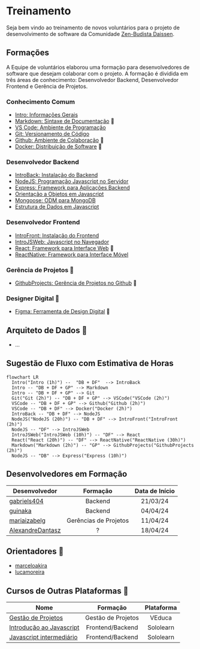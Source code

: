 # Treinamento

Seja bem vindo ao treinamento de novos voluntários para o projeto de desenvolvimento de software da Comunidade [Zen-Budista Daissen](https://daissen.org.br/).

## Formações

A Equipe de voluntários elaborou uma formação para desenvolvedores de software que desejam colaborar com o projeto. A formação é dividida em três áreas de conhecimento: Desenvolvedor Backend, Desenvolvedor Frontend e Gerência de Projetos.

### Conhecimento Comum
  * [Intro: Informações Gerais](modulos/introducao/README.md)
  * [Markdown: Sintaxe de Documentação](modulos/markdown/README.md) 🚧
  * [VS Code: Ambiente de Programação](modulos/vscode/README.md)
  * [Git: Versionamento de Código](modulos/git/README.md)
  * [Github: Ambiente de Colaboração](modulos/github/README.md) 🚧
  * [Docker: Distribuição de Software](modulos/docker/README.md) 🚧

### Desenvolvedor Backend
  * [IntroBack: Instalação do Backend](modulos/instalacao_do_backend/README.md)
  * [NodeJS: Programação Javascript no Servidor](modulos/nodejs/README.md)
  * [Express: Framework para Aplicações Backend](modulos/express/README.md)
  * [Orientação a Objetos em Javascript](modulos/oo_js/README.md)
  * [Mongoose: ODM para MongoDB](modulos/mongoose/README.md)
  * [Estrutura de Dados em Javascript](modulos/estrutura_de_dados_js/README.md)

### Desenvolvedor Frontend
  * [IntroFront: Instalação do Frontend](modulos/intro_frontend/README.md)
  * [IntroJSWeb: Javascript no Navegador](modulos/intro_js_web/README.md)
  * [React: Framework para Interface Web](modulos/react/README.md) 🚧
  * [ReactNative: Framework para Interface Móvel](modulos/react_native/README.md)
 
### Gerência de Projetos 🚧
  * [GithubProjects: Gerência de Projetos no Github](modulos/github_projects/README.md) 🚧

### Designer Digital 🚧
  * [Figma: Ferramenta de Design Digital](modulos/figma/README.md) 🚧

## Arquiteto de Dados 🚧
  * ...

## Sugestão de Fluxo com Estimativa de Horas

```mermaid
flowchart LR
  Intro("Intro (1h)") --  "DB + DF"  --> IntroBack
  Intro -- "DB + DF + GP" --> Markdown
  Intro -- "DB + DF + GP" --> Git
  Git("Git (2h)") -- "DB + DF + GP" --> VSCode("VSCode (2h)")
  VSCode -- "DB + DF + GP" --> Github("Github (2h)")
  VSCode -- "DB + DF" --> Docker("Docker (2h)")
  IntroBack -- "DB + DF" --> NodeJS
  NodeJS("NodeJS (20h)") -- "DB + DF" --> IntroFront("IntroFront (2h)")
  NodeJS -- "DF" --> IntroJSWeb
  IntroJSWeb("IntroJSWeb (10h)") -- "DF" --> React
  React("React (20h)") -- "DF" --> ReactNative("ReactNative (30h)")
  Markdown("Markdown (2h)") -- "GP" --> GithubProjects("GithubProjects (2h)")
  NodeJS -- "DB" --> Express("Express (10h)")
```

## Desenvolvedores em Formação
Desenvolvedor  | Formação  | Data de Início |
---------------| :------:  | :------:       |
[gabriels404](em_formacao/gabriels404/README.md) | Backend | 21/03/24
[guinaka](em_formacao/guinaka/README.md) | Backend | 04/04/24
[mariaizabelg](em_formacao/mariaizabelg/README.md) | Gerências de Projetos | 11/04/24
[AlexandreDantasz](em_formacao/AlexandreDantasz/README.md) | ? | 18/04/24

## Orientadores 🚧
* [marceloakira](orientadores/marceloakira/README.md)
* [lucamoreira](orientadores/lucamoreira/README.md)


## Cursos de Outras Plataformas 🚧
Nome                                                                                           | Formação           | Plataforma |
-----------------------------------------------------------------------------------------------| :----------------: | :--------: |
[Gestão de Projetos](https://veduca.org/courses/gestao-de-projetos/?ref=artigo)                | Gestão de Projetos | VEduca     |
[Introdução ao Javascript](https://www.sololearn.com/pt/learn/courses/javascript-introduction) | Frontend/Backend   | Sololearn  |
[Javascript intermediário](https://www.sololearn.com/pt/learn/courses/javascript-intermediate) | Frontend/Backend   | Sololearn  |